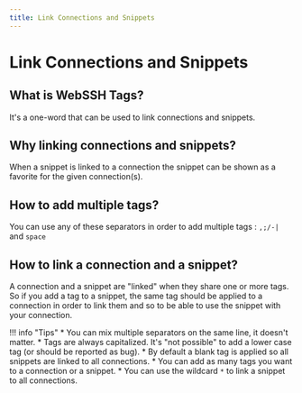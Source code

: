 ```yaml
---
title: Link Connections and Snippets
---
```


# Link Connections and Snippets
## What is WebSSH Tags?
It's a one-word that can be used to link connections and snippets.

## Why linking connections and snippets?
When a snippet is linked to a connection the snippet can be shown as a favorite for the given connection(s).

## How to add multiple tags?
You can use any of these separators in order to add multiple tags : `,;/-|` and `space`

## How to link a connection and a snippet?
A connection and a snippet are "linked" when they share one or more tags. So if you add a tag to a snippet, the same tag should be applied to a connection in order to link them and so to be able to use the snippet with your connection.

!!! info "Tips"
    * You can mix multiple separators on the same line, it doesn't matter.
    * Tags are always capitalized. It's "not possible" to add a lower case tag (or should be reported as bug).
    * By default a blank tag is applied so all snippets are linked to all connections.
    * You can add as many tags you want to a connection or a snippet.
    * You can use the wildcard `*` to link a snippet to all connections.